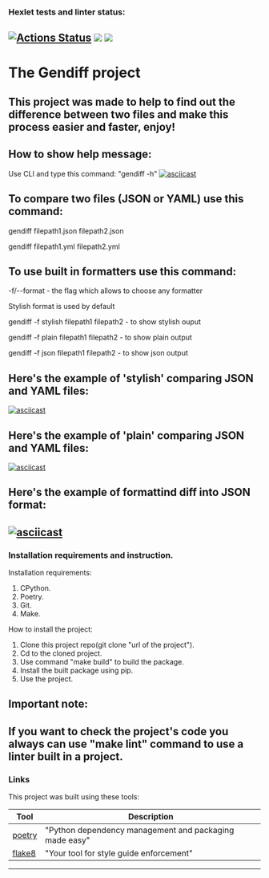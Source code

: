 ### Hexlet tests and linter status:
[![Actions Status](https://github.com/vitallcore/python-project-50/actions/workflows/hexlet-check.yml/badge.svg)](https://github.com/vitallcore/python-project-50/actions)
<a href="https://codeclimate.com/github/vitallcore/python-project-50/maintainability"><img src="https://api.codeclimate.com/v1/badges/f0a76ea8589689b816c1/maintainability" /></a>
<a href="https://codeclimate.com/github/vitallcore/python-project-50/test_coverage"><img src="https://api.codeclimate.com/v1/badges/f0a76ea8589689b816c1/test_coverage" /></a>
---
# The Gendiff project
This project was made to help to find out the difference between two files and make this process easier and faster, enjoy!
---
## How to show help message:

Use CLI and type this command: "gendiff -h"
[![asciicast](https://asciinema.org/a/674356.svg)](https://asciinema.org/a/674356)

## To compare two files (JSON or YAML) use this command:

gendiff filepath1.json filepath2.json

gendiff filepath1.yml filepath2.yml

## To use built in formatters use this command:

-f/--format - the flag which allows to choose any formatter

Stylish format is used by default

gendiff -f stylish filepath1 filepath2 - to show stylish ouput

gendiff -f plain filepath1 filepath2 - to show plain output

gendiff -f json filepath1 filepath2 - to show json output

## Here's the example of 'stylish' comparing JSON and YAML files:
[![asciicast](https://asciinema.org/a/675879.svg)](https://asciinema.org/a/675879)
## Here's the example of 'plain' comparing JSON and YAML files:
[![asciicast](https://asciinema.org/a/675880.svg)](https://asciinema.org/a/675880)
## Here's the example of formattind diff into JSON format:
[![asciicast](https://asciinema.org/a/675881.svg)](https://asciinema.org/a/675881)
---
### Installation requirements and instruction.

Installation requirements:
1. CPython.
2. Poetry.
3. Git.
4. Make.

How to install the project:
1. Clone this project repo(git clone "url of the project").
2. Cd to the cloned project.
3. Use command "make build" to build the package.
4. Install the built package using pip.
5. Use the project.

## Important note:

If you want to check the project's code you always can use "make lint" command to use a linter built in a project.
---
### Links

This project was built using these tools:

| Tool                                                                        | Description                                             |
|-----------------------------------------------------------------------------|---------------------------------------------------------|
| [poetry](https://python-poetry.org/)                                        | "Python dependency management and packaging made easy"  |
| [flake8](https://flake8.pycqa.org/)                                         | "Your tool for style guide enforcement" |

---
